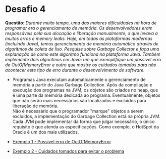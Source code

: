 # Desafio 4
**Questão**: *Durante muito tempo, uma das maiores dificuldades na hora de programar era o gerenciamento de memória. Os desenvolvedores eram responsáveis pela sua alocação e liberação manualmente, o que levava a muitos erros e memory leaks. Hoje, em todas as plataformas modernas (incluindo Java), temos gerenciamento de memória automático através de algoritmos de coleta de lixo. Pesquise sobre Garbage Collector e faça uma explanação de como este algoritmo funciona na plataforma Java. Também implemente dois algoritmos em Java: um que exemplifique um possível erro de OutOfMemoryError e outro que mostre os cuidados tomados para não acontecer este tipo de erro durante o desenvolvimento de software.*

* Programas Java executam automaticamente o gerenciamento de memória a partir do Java Garbage Collection. Após da compilação e execução dos programas na JVM, os objetos são criados no heap, que é uma parte da memória dedicada ao programa. Eventualmente, objetos que não serão mais necessários são localizados e excluídos para liberação de memória.</br>
Não é necessário que o programador "marque" objetos a serem excluídos, a implementação do Garbage Collection está na própria JVM.</br>
Cada JVM pode implementar da forma que julgar necessário, o único requisito é que atenda as especificações. Como exemplo, o HotSpot da Oracle é um dos mais utilizados.

* [Exemplo 1 - Possível erro de OutOfMemoryError](https://github.com/tuliofergulha/java-mdc-escudeiro/blob/main/o-basico-java/desafio-4/OutOfMemoryError.java)
* [Exemplo 2 - Cuidados tomados para evitar o problema](https://github.com/tuliofergulha/java-mdc-escudeiro/blob/main/o-basico-java/desafio-4/OutOfMemoryErrorRevision.java)
